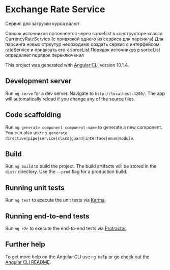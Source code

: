 # Exchange Rate Service

Сервис для загрузки курса валют

Список источников пополняется через sorceList в конструкторе класса CurrencyRateService (с привязкой одного из сервиса для парсинга)
Для парсинга новых стркутур необходимо создать сервис с интерфейсом rateService и привязать его к sorceList
Порядок источников в sorceList определяет порядок переключения

This project was generated with [Angular CLI](https://github.com/angular/angular-cli) version 10.1.4.

## Development server

Run `ng serve` for a dev server. Navigate to `http://localhost:4200/`. The app will automatically reload if you change any of the source files.

## Code scaffolding

Run `ng generate component component-name` to generate a new component. You can also use `ng generate directive|pipe|service|class|guard|interface|enum|module`.

## Build

Run `ng build` to build the project. The build artifacts will be stored in the `dist/` directory. Use the `--prod` flag for a production build.

## Running unit tests

Run `ng test` to execute the unit tests via [Karma](https://karma-runner.github.io).

## Running end-to-end tests

Run `ng e2e` to execute the end-to-end tests via [Protractor](http://www.protractortest.org/).

## Further help

To get more help on the Angular CLI use `ng help` or go check out the [Angular CLI README](https://github.com/angular/angular-cli/blob/master/README.md).

